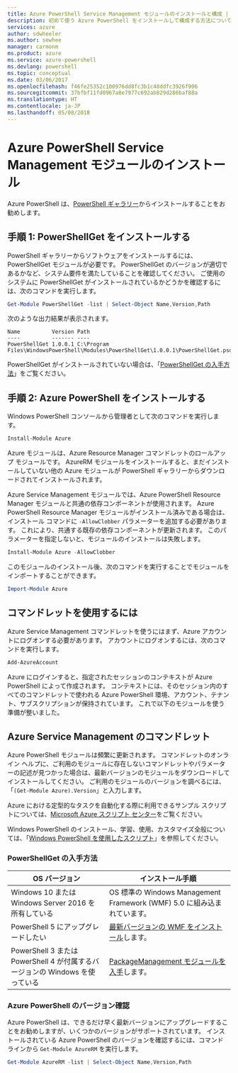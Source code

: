 ```yaml
---
title: Azure PowerShell Service Management モジュールのインストールと構成 | Microsoft Docs
description: 初めて使う Azure PowerShell をインストールして構成する方法について説明します。
services: azure
author: sdwheeler
ms.author: sewhee
manager: carmonm
ms.product: azure
ms.service: azure-powershell
ms.devlang: powershell
ms.topic: conceptual
ms.date: 03/06/2017
ms.openlocfilehash: f46fe25352c100976dd8fc3b1c48ddfc3926f906
ms.sourcegitcommit: 37bfbf11fd0967a8e7977c692ab829d286baf88a
ms.translationtype: HT
ms.contentlocale: ja-JP
ms.lasthandoff: 05/08/2018
---
```

# <a name="installing-the-azure-powershell-service-management-module"></a>Azure PowerShell Service Management モジュールのインストール

Azure PowerShell は、[PowerShell ギャラリー](https://www.powershellgallery.com/)からインストールすることをお勧めします。

## <a name="step-1-install-powershellget"></a>手順 1: PowerShellGet をインストールする

PowerShell ギャラリーからソフトウェアをインストールするには、PowerShellGet モジュールが必要です。 PowerShellGet のバージョンが適切であるかなど、システム要件を満たしていることを確認してください。 ご使用のシステムに PowerShellGet がインストールされているかどうかを確認するには、次のコマンドを実行します。

```powershell
Get-Module PowerShellGet -list | Select-Object Name,Version,Path
```

次のような出力結果が表示されます。

```
Name          Version Path
----          ------- ----
PowerShellGet 1.0.0.1 C:\Program Files\WindowsPowerShell\Modules\PowerShellGet\1.0.0.1\PowerShellGet.psd1
```

PowerShellGet がインストールされていない場合は、「[PowerShellGet の入手方法](#how-to-get-powershellget)」をご覧ください。

## <a name="step-2-install-azure-powershell"></a>手順 2: Azure PowerShell をインストールする

Windows PowerShell コンソールから管理者として次のコマンドを実行します。

```powershell
Install-Module Azure
```

Azure モジュールは、Azure Resource Manager コマンドレットのロールアップ モジュールです。 AzureRM モジュールをインストールすると、まだインストールしていない他の Azure モジュールが PowerShell ギャラリーからダウンロードされてインストールされます。

Azure Service Management モジュールでは、Azure PowerShell Resource Manager モジュールと共通の依存コンポーネントが使用されます。 Azure PowerShell Resource Manager モジュールがインストール済みである場合は、インストール コマンドに `-AllowClobber` パラメーターを追加する必要があります。 これにより、共通する既存の依存コンポーネントが更新されます。 このパラメーターを指定しないと、モジュールのインストールは失敗します。

```powershell
Install-Module Azure -AllowClobber
```

このモジュールのインストール後、次のコマンドを実行することでモジュールをインポートすることができます。

```powershell
Import-Module Azure
```

## <a name="to-use-the-cmdlets"></a>コマンドレットを使用するには

Azure Service Management コマンドレットを使うにはまず、Azure アカウントにログオンする必要があります。 アカウントにログオンするには、次のコマンドを実行します。

```powershell
Add-AzureAccount
```

Azure にログインすると、指定されたセッションのコンテキストが Azure PowerShell によって作成されます。 コンテキストには、そのセッション内のすべてのコマンドレットで使われる Azure PowerShell 環境、アカウント、テナント、サブスクリプションが保持されています。 これで以下のモジュールを使う準備が整いました。

## <a name="azure-service-management-cmdlets"></a>Azure Service Management のコマンドレット

Azure PowerShell モジュールは頻繁に更新されます。 コマンドレットのオンライン ヘルプに、ご利用のモジュールに存在しないコマンドレットやパラメーターの記述が見つかった場合は、最新バージョンのモジュールをダウンロードしてインストールしてください。 ご利用のモジュールのバージョンを調べるには、「`(Get-Module Azure).Version`」と入力します。

Azure における定型的なタスクを自動化する際に利用できるサンプル スクリプトについては、[Microsoft Azure スクリプト センター](http://www.windowsazure.com/documentation/scripts/)をご覧ください。

Windows PowerShell のインストール、学習、使用、カスタマイズ全般については、「[Windows PowerShell を使用したスクリプト](http://go.microsoft.com/fwlink/p/?linkid=320210)」を参照してください。

### <a name="how-to-get-powershellget"></a>PowerShellGet の入手方法

|OS バージョン|インストール手順|
|---|---|
|Windows 10 または Windows Server 2016 を所有している|OS 標準の Windows Management Framework (WMF) 5.0 に組み込まれています。|
|PowerShell 5 にアップグレードしたい|[最新バージョンの WMF をインストール](https://www.microsoft.com/en-us/download/details.aspx?id=54616)します。|
|PowerShell 3 または PowerShell 4 が付属するバージョンの Windows を使っている|[PackageManagement モジュールを入手](http://go.microsoft.com/fwlink/?LinkID=746217)します。|

<a id="helpmechoose"></a>
### <a name="checking-the-version-of-azure-powershell"></a>Azure PowerShell のバージョン確認

Azure PowerShell は、できるだけ早く最新バージョンにアップグレードすることをお勧めしますが、いくつかのバージョンがサポートされています。 インストールされている Azure PowerShell のバージョンを確認するには、コマンド ラインから `Get-Module AzureRM` を実行します。

```powershell
Get-Module AzureRM -list | Select-Object Name,Version,Path
```
